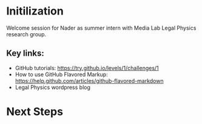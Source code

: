 # Initilization 

Welcome session for Nader as summer intern with Media Lab Legal Physics research group.

## Key links:

* GitHub tutorials: https://try.github.io/levels/1/challenges/1
* How to use GitHub Flavored Markup: https://help.github.com/articles/github-flavored-markdown 
* Legal Physics wordpress blog

# Next Steps

